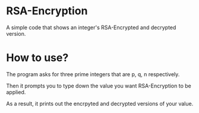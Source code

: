 # RSA-Encryption
A simple code that shows an integer's RSA-Encrypted and decrypted version.

# How to use?
The program asks for three prime integers that are p, q, n respectively.

Then it prompts you to type down the value you want RSA-Encryption to be applied.

As a result, it prints out the encrpyted and decrypted versions of your value.
